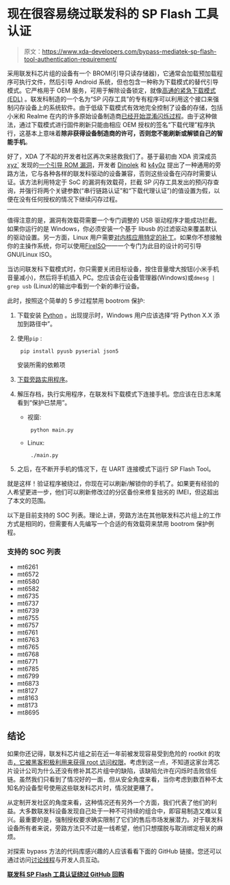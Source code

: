 # 现在很容易绕过联发科的 SP Flash 工具认证

> 原文：<https://www.xda-developers.com/bypass-mediatek-sp-flash-tool-authentication-requirement/>

采用联发科芯片组的设备有一个 BROM(引导只读存储器)，它通常会加载预加载程序可执行文件，然后引导 Android 系统，但也包含一种称为下载模式的替代引导模式。它严格用于 OEM 服务，可用于解除设备锁定，就像[高通的紧急下载模式(EDL)](https://www.xda-developers.com/how-to-unbrick-oneplus-nord-msmdownloadtool/) 。联发科制造的一个名为“SP 闪存工具”的专有程序可以利用这个接口来强制闪存设备上的系统软件。由于低级下载模式有效地完全控制了设备的存储，包括小米和 Realme 在内的许多原始设备制造商[已经开始混淆闪烁过程](https://www.xda-developers.com/xiaomi-edl-unbrick-authorized-mi-accounts/)。由于这种做法，通过下载模式进行固件刷新只能由相应 OEM 授权的签名“下载代理”程序执行，这基本上意味着**除非获得设备制造商的许可，否则您不能刷新或解锁自己的智能手机**。

好了，XDA 了不起的开发者社区再次来拯救我们了。基于最初由 XDA 资深成员 [xyz`](https://forum.xda-developers.com/m/xyz.9667509/) 发现的[一个引导 ROM 漏洞](https://github.com/amonet-kamakiri/kamakiri)，开发者 [Dinolek](https://forum.xda-developers.com/m/6296775/) 和 [k4y0z](https://forum.xda-developers.com/m/k4y0z.7104332/) 提出了一种通用的旁路方法，它与各种各样的联发科驱动的设备兼容，否则这些设备在闪存时需要认证。该方法利用特定于 SoC 的漏洞有效载荷，拦截 SP 闪存工具发出的预闪存查询，并强行将两个关键参数(“串行链路认证”和“下载代理认证”)的值设置为假，以便在没有任何授权的情况下继续闪存过程。

* * *

值得注意的是，漏洞有效载荷需要一个专门调整的 USB 驱动程序才能成功拦截。如果你运行的是 Windows，你必须安装一个基于 libusb 的过滤驱动来覆盖默认的驱动设置。另一方面，Linux 用户需要[对内核应用特定的补丁](https://github.com/amonet-kamakiri/kamakiri/blob/master/kernel.patch)。如果你不想接触你的主操作系统，你可以使用[FireISO](https://github.com/amonet-kamakiri/fireiso/releases)——一个专门为此目的设计的可引导 GNU/Linux ISO。

当访问联发科下载模式时，你只需要关闭目标设备，按住音量增大按钮(小米手机音量减小)，然后将手机插入 PC。您应该会在设备管理器(Windows)或`dmesg | grep usb` (Linux)的输出中看到一个新的串行设备。

此时，按照这个简单的 5 步过程禁用 bootrom 保护:

1.  下载安装 [Python](https://www.python.org/downloads/) 。出现提示时，Windows 用户应该选择“将 Python X.X 添加到路径中”。
2.  使用`pip` :

    ```
     pip install pyusb pyserial json5 
    ```

    安装所需的依赖项
3.  [下载旁路实用程序](https://github.com/MTK-bypass/bypass_utility/releases)。
4.  解压存档，执行实用程序，在联发科下载模式下连接手机。您应该在日志末尾看到“保护已禁用”。
    *   视窗:

        ```
         python main.py 
        ```

    *   Linux:

        ```
         ./main.py 
        ```

5.  之后，在不断开手机的情况下，在 UART 连接模式下运行 SP Flash Tool。

就是这样！验证程序被绕过，你现在可以刷新/解锁你的手机了。如果更有经验的人希望更进一步，他们可以刷新修改过的分区备份来修复拙劣的 IMEI，但这超出了本文的范围。

以下是目前支持的 SOC 列表。理论上讲，旁路方法在其他联发科芯片组上的工作方式是相同的，但需要有人先编写一个合适的有效载荷来禁用 bootrom 保护例程。

### 支持的 SOC 列表

*   mt6261
*   mt6572
*   mt6580
*   mt6582
*   mt6735
*   mt6737
*   mt6739
*   mt6755
*   mt6757
*   mt6761
*   mt6763
*   mt6765
*   mt6768
*   mt6771
*   mt6785
*   mt6799
*   mt6873
*   mt8127
*   mt8163
*   mt8173
*   mt8695

## 结论

如果你还记得，联发科芯片组之前在近一年前被发现容易受到危险的 rootkit 的攻击[，它被黑客积极利用来获得 root 访问权限](https://www.xda-developers.com/mediatek-su-rootkit-exploit/)。考虑到这一点，不知道这家台湾芯片设计公司为什么还没有修补其芯片组中的缺陷，该缺陷允许在闪烁时击败信任链。虽然我们只看到了情况好的一面，但从安全角度来看，当你考虑到数百种不太知名的设备型号使用这些联发科芯片时，情况就更糟了。

从定制开发社区的角度来看，这种情况还有另外一个方面，我们代表了他们的利益。大多数联发科设备发现自己处于一种不可持续的组合中，即容易制造又难以复兴。最重要的是，强制授权要求确实限制了它们的售后市场发展潜力。对于联发科设备所有者来说，旁路方法只不过是一线希望，他们只想摆脱与取消绑定相关的麻烦。

对探索 bypass 方法的代码库感兴趣的人应该看看下面的 GitHub 链接。您还可以通过访问[讨论线程](https://forum.xda-developers.com/t/mod-dev-mediatek-mtk-auth-bypass-sla-daa-utility.4232377/)与开发人员互动。

**[联发科 SP Flash 工具认证绕过 GitHub 回购](https://github.com/MTK-bypass/bypass_utility)**
